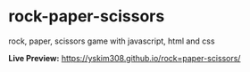 # rock-paper-scissors
rock, paper, scissors game with javascript, html and css 

**Live Preview:** https://yskim308.github.io/rock=paper-scissors/